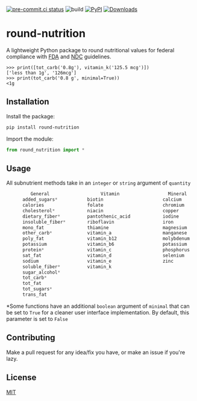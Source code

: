[![pre-commit.ci status](https://results.pre-commit.ci/badge/github/hdadhich01/round-nutrition/main.svg)](https://results.pre-commit.ci/latest/github/hdadhich01/round-nutrition/main)
![build](https://github.com/hdadhich01/round-nutrition/actions/workflows/build.yml/badge.svg)
[![PyPI](https://img.shields.io/pypi/v/round-nutrition)](https://pypi.org/project/round-nutrition/)
[![Downloads](https://pepy.tech/badge/round-nutrition)](https://pepy.tech/project/round-nutrition)

# round-nutrition

A lightweight Python package to round nutritional values for federal compliance with [FDA](https://www.fdgov/) and [NDC](https://www.usdairy.com/about-us/national-dairy-council) guidelines.

```pycon
>>> print([tot_carb('0.8g'), vitamin_k('125.5 mcg')])
['less than 1g', '126mcg']
>>> print(tot_carb('0.8 g', minimal=True))
<1g
```

## Installation

Install the package:

```bash
pip install round-nutrition
```

Import the module:

```py
from round_nutrition import *
```

## Usage

All subnutrient methods take in an `integer` or `string` argument of `quantity`

```js
         General                   Vitamin                  Mineral                  Other
      added_sugars*           biotin                      calcium                  choline
      calories                folate                      chromium
      cholesterol*            niacin                      copper
      dietary_fiber*          pantothenic_acid            iodine
      insoluble_fiber*        riboflavin                  iron
      mono_fat                thiamine                    magnesium
      other_carb*             vitamin_a                   manganese
      poly_fat                vitamin_b12                 molybdenum
      potassium               vitamin_b6                  potassium
      protein*                vitamin_c                   phosphorus
      sat_fat                 vitamin_d                   selenium
      sodium                  vitamin_e                   zinc
      soluble_fiber*          vitamin_k
      sugar_alcohol*
      tot_carb*
      tot_fat
      tot_sugars*
      trans_fat
```

\*Some functions have an additional `boolean` argument of `minimal` that can be set to `True` for a cleaner user interface implementation. By default, this parameter is set to `False`

## Contributing

Make a pull request for any idea/fix you have, or make an issue if you're lazy.

## License

[MIT](https://github.com/hdadhich01/round-nutrition/blob/main/LICENSE)
